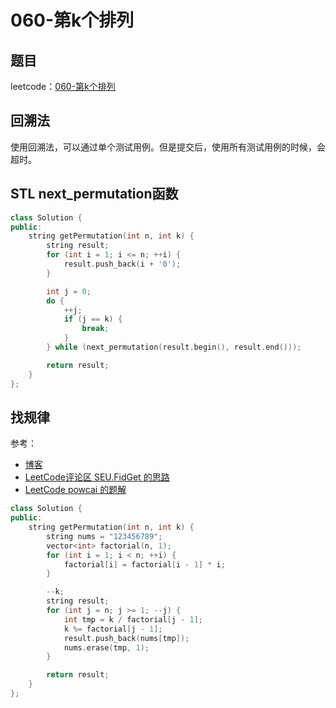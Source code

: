 # 060-第k个排列

## 题目

leetcode：[060-第k个排列](https://leetcode-cn.com/problems/permutation-sequence/)


## 回溯法

使用回溯法，可以通过单个测试用例。但是提交后，使用所有测试用例的时候，会超时。

## STL next_permutation函数

```c++
class Solution {
public:
    string getPermutation(int n, int k) {
        string result;
        for (int i = 1; i <= n; ++i) {
            result.push_back(i + '0');
        }

        int j = 0;
        do {
            ++j;
            if (j == k) {
                break;
            }
        } while (next_permutation(result.begin(), result.end()));

        return result;
    }
};
```

## 找规律

参考：

- [博客](https://www.cnblogs.com/grandyang/p/4358678.html)
- [LeetCode评论区 SEU.FidGet 的思路](https://leetcode-cn.com/problems/permutation-sequence/comments/99316)
- [LeetCode powcai 的题解](https://leetcode-cn.com/problems/permutation-sequence/solution/zhao-gui-lu-by-powcai)

```c++
class Solution {
public:
    string getPermutation(int n, int k) {
        string nums = "123456789";
        vector<int> factorial(n, 1);
        for (int i = 1; i < n; ++i) {
            factorial[i] = factorial[i - 1] * i;
        }

        --k;
        string result;
        for (int j = n; j >= 1; --j) {
            int tmp = k / factorial[j - 1];
            k %= factorial[j - 1];
            result.push_back(nums[tmp]);
            nums.erase(tmp, 1);
        }

        return result;
    }
};
```

